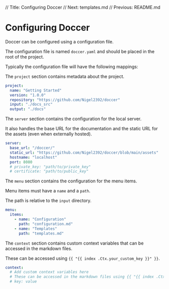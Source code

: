 // Title: Configuring Doccer
// Next: templates.md
// Previous: README.md

# Configuring Doccer

Doccer can be configured using a configuration file.

The configuration file is named `doccer.yaml` and should be placed in the root of the project.


Typically the configuration file will have the following mappings:

The `project` section contains metadata about the project.

```yaml
project:
  name: "Getting Started"
  version: "1.0.0"
  repository: "https://github.com/Nigel2392/doccer"
  input: "./docs_src"
  output: "./docs"
```

The `server` section contains the configuration for the local server.

It also handles the base URL for the documentation and the static URL for the assets (even when externally hosted).

```yaml
server:
  base_url: "/doccer/"
  static_url: "https://github.com/Nigel2392/doccer/blob/main/assets"
  hostname: "localhost"
  port: 8080
  # private_key: "path/to/private_key"
  # certificate: "path/to/public_key"
```

The `menu` section contains the configuration for the menu items.

Menu items must have a `name` and a `path`.

The path is relative to the `input` directory.

```yaml
menu:
  items:
    - name: "Configuration"
      path: "configuration.md"
    - name: "Templates"
      path: "templates.md"
```

The `context` section contains custom context variables that can be accessed in the markdown files.

These can be accessed using `{{ "{{ index .Ctx.your_custom_key }}" }}`.

```yaml
context:
  # Add custom context variables here
  # These can be accessed in the markdown files using {{ "{{ index .Ctx.key }}" }}
  # key: value
```
